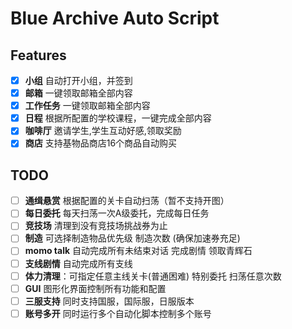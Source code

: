 # Blue Archive Auto Script

## Features

- [x] **小组** 自动打开小组，并签到
- [x] **邮箱** 一键领取邮箱全部内容
- [x] **工作任务** 一键领取邮箱全部内容
- [x] **日程** 根据所配置的学校课程，一键完成全部内容
- [x] **咖啡厅** 邀请学生,学生互动好感,领取奖励
- [x] **商店** 支持基物品商店16个商品自动购买

## TODO

- [ ] **通缉悬赏** 根据配置的关卡自动扫荡（暂不支持开图）
- [ ] **每日委托** 每天扫荡一次A级委托，完成每日任务
- [ ] **竞技场** 清理到没有竞技场挑战券为止
- [ ] **制造** 可选择制造物品优先级 制造次数 (确保加速券充足)
- [ ] **momo talk** 自动完成所有未结束对话 完成剧情 领取青辉石
- [ ] **支线剧情** 自动完成所有支线
- [ ] **体力清理**：可指定任意主线关卡(普通困难) 特别委托 扫荡任意次数
- [ ] **GUI** 图形化界面控制所有功能和配置
- [ ] **三服支持** 同时支持国服，国际服，日服版本
- [ ] **账号多开** 同时运行多个自动化脚本控制多个账号
